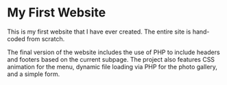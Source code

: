 # My First Website
This is my first website that I have ever created. The entire site is hand-coded from scratch.

The final version of the website includes the use of PHP to include headers and footers based on the current subpage. The project also features CSS animation for the menu, dynamic file loading via PHP for the photo gallery, and a simple form.
